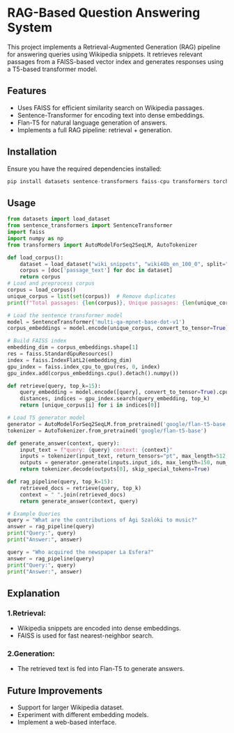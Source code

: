 # RAG-Based Question Answering System

This project implements a Retrieval-Augmented Generation (RAG) pipeline for answering queries using Wikipedia snippets.
It retrieves relevant passages from a FAISS-based vector index and generates responses using a T5-based transformer model.
## Features
- Uses FAISS for efficient similarity search on Wikipedia passages.
- Sentence-Transformer for encoding text into dense embeddings.
- Flan-T5 for natural language generation of answers.
- Implements a full RAG pipeline: retrieval + generation.

## Installation

Ensure you have the required dependencies installed:

```python
pip install datasets sentence-transformers faiss-cpu transformers torch
```
## Usage
```python
from datasets import load_dataset
from sentence_transformers import SentenceTransformer
import faiss
import numpy as np
from transformers import AutoModelForSeq2SeqLM, AutoTokenizer

def load_corpus():
    dataset = load_dataset("wiki_snippets", "wiki40b_en_100_0", split="train[:10000]")
    corpus = [doc['passage_text'] for doc in dataset]
    return corpus
# Load and preprocess corpus
corpus = load_corpus()
unique_corpus = list(set(corpus))  # Remove duplicates
print(f"Total passages: {len(corpus)}, Unique passages: {len(unique_corpus)}")

# Load the sentence transformer model
model = SentenceTransformer('multi-qa-mpnet-base-dot-v1')
corpus_embeddings = model.encode(unique_corpus, convert_to_tensor=True)

# Build FAISS index
embedding_dim = corpus_embeddings.shape[1]
res = faiss.StandardGpuResources()
index = faiss.IndexFlatL2(embedding_dim)
gpu_index = faiss.index_cpu_to_gpu(res, 0, index)
gpu_index.add(corpus_embeddings.cpu().detach().numpy())

def retrieve(query, top_k=15):
    query_embedding = model.encode([query], convert_to_tensor=True).cpu().detach().numpy()
    distances, indices = gpu_index.search(query_embedding, top_k)
    return [unique_corpus[i] for i in indices[0]]

# Load T5 generator model
generator = AutoModelForSeq2SeqLM.from_pretrained('google/flan-t5-base')
tokenizer = AutoTokenizer.from_pretrained('google/flan-t5-base')

def generate_answer(context, query):
    input_text = f"query: {query} context: {context}"
    inputs = tokenizer(input_text, return_tensors="pt", max_length=512, truncation=True)
    outputs = generator.generate(inputs.input_ids, max_length=150, num_beams=5, early_stopping=True)
    return tokenizer.decode(outputs[0], skip_special_tokens=True)

def rag_pipeline(query, top_k=15):
    retrieved_docs = retrieve(query, top_k)
    context = " ".join(retrieved_docs)
    return generate_answer(context, query)

# Example Queries
query = "What are the contributions of Ági Szalóki to music?"
answer = rag_pipeline(query)
print("Query:", query)
print("Answer:", answer)

query = "Who acquired the newspaper La Esfera?"
answer = rag_pipeline(query)
print("Query:", query)
print("Answer:", answer)
```

## Explanation

### 1.Retrieval:

- Wikipedia snippets are encoded into dense embeddings.
- FAISS is used for fast nearest-neighbor search.

### 2.Generation:
- The retrieved text is fed into Flan-T5 to generate answers.

## Future Improvements

- Support for larger Wikipedia dataset.
- Experiment with different embedding models.
- Implement a web-based interface.










